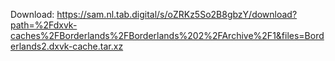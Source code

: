 Download: https://sam.nl.tab.digital/s/oZRKz5So2B8gbzY/download?path=%2Fdxvk-caches%2FBorderlands%2FBorderlands%202%2FArchive%2F1&files=Borderlands2.dxvk-cache.tar.xz
